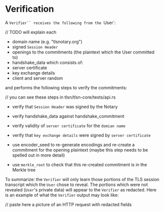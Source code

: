 # Verification

A `Verifier`` receives the following from the `User`:

// TODO will explain each

- domain name (e.g. "tlsnotary.org")
- signed `Session Header`
- openings to the commitments (the plaintext which the User committed to)
- handshake_data which consists of:
 - server certificate
 - key exchange details
 - client and server random

and performs the following steps to verify the commitments:

// you can see these steps in tlsn/tlsn-core/tests/api.rs

- verify that `Session Header` was signed by the Notary
- verify handshake_data against handshake_commitment
- verify validity of `server certificate` for the `domian name`
- verify that `key exchange details` were signed by `server certificate`

- use encoder_seed to re-generate encodings and re-create a commitment for the opening plaintext 
(maybe this step needs to be spelled out in more detail)
- use `merkle_root` to check that this re-created commitment is in the Merkle tree


To summarize: the `Verifier` will only learn those portions of the TLS session transcript which the `User` chose to reveal. The portions which were not revealed (`User`'s private data) will appear to the `Verifier` as redacted. Here is an example of what the `Verifier` output may look like:

// paste here a picture of an HTTP request with redacted fields